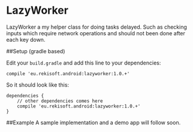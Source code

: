 LazyWorker
==========

LazyWorker a my helper class for doing tasks delayed. Such as checking inputs which require network
operations and should not been done after each key down.

##Setup (gradle based)

Edit your `build.gradle` and add this line to your dependencies:

    compile 'eu.rekisoft.android:lazyworker:1.0.+'

So it should look like this:

    dependencies {
        // other dependencies comes here
        compile 'eu.rekisoft.android:lazyworker:1.0.+'
    }

##Example
A sample implementation and a demo app will follow soon.